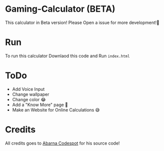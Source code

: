 # Gaming-Calculator (BETA)
This calculator in Beta version! Please Open a issue for more development!🙂️

# Run
To run this calculator Downlaod this code and Run `index.html`

# ToDo
- Add Voice Input
- Change wallpaper
- Change color 😂
- Add a "Know More" page 🙂
- Make an Website for Online Calculations 😅

# Credits
All credits goes to [Abarna Codespot](https://github.com/abarna-codespo) for his source code! 
